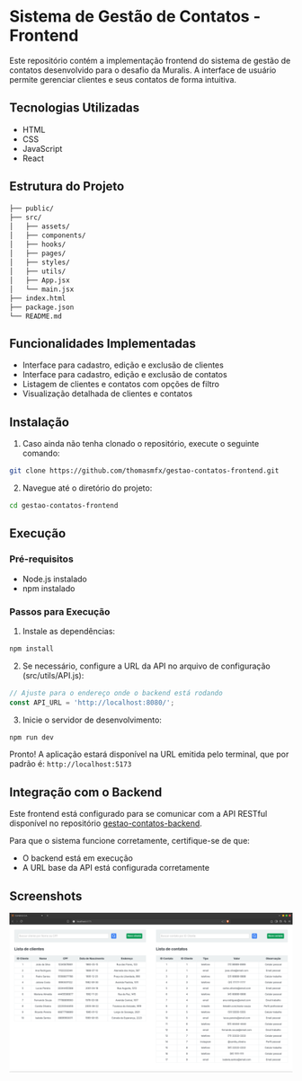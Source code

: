 # Sistema de Gestão de Contatos - Frontend

Este repositório contém a implementação frontend do sistema de gestão de contatos desenvolvido para o desafio da Muralis. A interface de usuário permite gerenciar clientes e seus contatos de forma intuitiva.

## Tecnologias Utilizadas

- HTML
- CSS
- JavaScript
- React

## Estrutura do Projeto

```
├── public/
├── src/
│   ├── assets/
│   ├── components/
│   ├── hooks/
│   ├── pages/
│   ├── styles/
│   ├── utils/
│   ├── App.jsx
│   └── main.jsx
├── index.html
├── package.json
└── README.md
```

## Funcionalidades Implementadas

- Interface para cadastro, edição e exclusão de clientes
- Interface para cadastro, edição e exclusão de contatos
- Listagem de clientes e contatos com opções de filtro
- Visualização detalhada de clientes e contatos

## Instalação

1. Caso ainda não tenha clonado o repositório, execute o seguinte comando:

```bash
git clone https://github.com/thomasmfx/gestao-contatos-frontend.git
```

2. Navegue até o diretório do projeto:

```bash
cd gestao-contatos-frontend
```

## Execução

### Pré-requisitos

- Node.js instalado
- npm instalado

### Passos para Execução

1. Instale as dependências:

```bash
npm install
```

2. Se necessário, configure a URL da API no arquivo de configuração (src/utils/API.js):

```javascript
// Ajuste para o endereço onde o backend está rodando
const API_URL = 'http://localhost:8080/';
```

3. Inicie o servidor de desenvolvimento:

```bash
npm run dev
```

Pronto! A aplicação estará disponível na URL emitida pelo terminal, que por padrão é: `http://localhost:5173`

## Integração com o Backend

Este frontend está configurado para se comunicar com a API RESTful disponível no repositório [gestao-contatos-backend](https://github.com/thomasmfx/gestao-contatos-backend).

Para que o sistema funcione corretamente, certifique-se de que:

- O backend está em execução
- A URL base da API está configurada corretamente

## Screenshots

![Screenshot da página](./public/screenshot.png)
